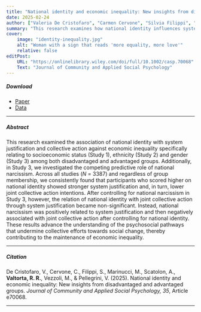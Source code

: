 ```yaml
---
title: "National identity and economic inequality: New insights from disadvantaged and advantaged groups" 
date: 2025-02-24
author: ["Valeria De Cristofaro", "Carmen Cervone", "Silvia Filippi", "Marco Marinucci", "Andrea Scatolon", <b>Roberta Rosa Valtorta</b>, "Michela Vezzoli", "Valerio Pellegrini"]
summary: "This research examines how national identity influences system justification and joint collective action against economic inequality relating to socioeconomic status, ethnicity, and gender, while also exploring the role of national narcissism."
cover:
    image: "identity-inequality.jpg"
    alt: "Woman with a sign that reads 'more equality, more love'"
    relative: false
editPost:
    URL: "https://onlinelibrary.wiley.com/doi/full/10.1002/casp.70068"
    Text: "Journal of Community and Applied Social Psychology"
---
```


##### Download

<ul>

<li><a href="identity-inequality.pdf" target="_blank">Paper</a></li>

<li><a href="https://osf.io/zasqn/?view_only=79a056a9ded14e6cb42a84eaec47f7a2" target="_blank">Data</a></li>

</ul>

------------------------------------------------------------------------

##### Abstract

This research examined the association of national identity with system justification and collective action against economic inequality specifically relating to socioeconomic status (Study 1), ethnicity (Study 2) and gender (Study 3) among both disadvantaged and advantaged groups. Additionally, in Study 3, we investigated the competing predictive role of national narcissism. Across all studies (*N* = 3387) and regardless of group membership, we consistently found that participants who scored higher on national identity showed stronger system justification and, in turn, lower joint collective action intentions. After controlling for national narcissism in Study 3, however, the relation of national identity with joint collective action through system justification became non-significant. Instead, national narcissism was positively related to system justification and then negatively associated with joint collective action after controlling for national identity. These results advance the understanding of the psychosocial pathways that undermine collective efforts towards social change, thereby contributing to the maintenance of economic inequality.

------------------------------------------------------------------------

##### Citation

De Cristofaro, V., Cervone, C., Filippi, S., Marinucci, M., Scatolon, A., **Valtorta, R. R.**, Vezzoli, M., & Pellegrini, V. (2025). National identity and economic inequality: New insights from disadvantaged and advantaged groups. *Journal of Community and Applied Social Psychology, 35*, Article e70068.

------------------------------------------------------------------------
